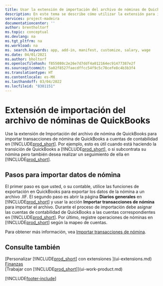 ```yaml
---
title: Usar la extensión de importación del archivo de nóminas de QuickBooks | Documentos de Microsoft
description: En este tema se describe cómo utilizar la extensión para importar transacciones de salario y nóminas desde QuickBooks.
services: project-madeira
documentationcenter: ''
author: brentholtorf
ms.topic: conceptual
ms.devlang: na
ms.tgt_pltfrm: na
ms.workload: na
ms. search.keywords: app, add-in, manifest, customize, salary, wage
ms.date: 04/01/2021
ms.author: bholtorf
ms.openlocfilehash: f855080c2e26e7d7ddf4a012164ec91477387e2f
ms.sourcegitcommit: 5a02f8527faecdffcc54f9c5c70cefe8c4b3b3f4
ms.translationtype: HT
ms.contentlocale: es-MX
ms.lasthandoff: 03/04/2022
ms.locfileid: "8381151"
---
```

# <a name="the-quickbooks-payroll-file-import-extension"></a>Extensión de importación del archivo de nóminas de QuickBooks
Use la extensión de Importación del archivo de nómina de QuickBooks para importar transacciones de nómina de QuickBooks a cuentas de contabilidad en [!INCLUDE[prod_short](includes/prod_short.md)]. Por ejemplo, esto es útil cuando está haciendo la transición de QuickBooks a [!INCLUDE[prod_short](includes/prod_short.md)], o si subcontrata su nómina pero también desea realizar un seguimiento de ella en [!INCLUDE[prod_short](includes/prod_short.md)].

## <a name="steps-to-import-payroll-data"></a>Pasos para importar datos de nómina
El primer paso es que usted, o su contable, utilice las funciones de exportación en QuickBooks para exportar los datos de la nómina a un archivo .IIF. El segundo paso es abrir la página **Diarios generales** en [!INCLUDE[prod_short](includes/prod_short.md)] y usar la acción **Importar transacciones de nómina** para importar el archivo. Durante el proceso de importación debe asignar las cuentas de contabilidad de QuickBooks a las cuentas correspondientes en [!INCLUDE[prod_short](includes/prod_short.md)]. Por último, registre operaciones de nóminas en [!INCLUDE[prod_short](includes/prod_short.md)] según la mapeo de cuentas. 

Para obtener más información, vea [Importar transacciones de nómina](finance-how-import-payroll-transactions.md).

## <a name="see-also"></a>Consulte también
[Personalizar [!INCLUDE[prod_short](includes/prod_short.md)] con extensiones ](ui-extensions.md)    
[Finanzas](finance.md)    
[Trabajar con [!INCLUDE[prod_short](includes/prod_short.md)]](ui-work-product.md)


[!INCLUDE[footer-include](includes/footer-banner.md)]